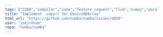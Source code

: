 ```yaml
---
tags: ["CUDA","compiler","cuda","feature_request","llvm","numpy","parallel","python"]
title: "Implement .copy() for DeviceNDArray"
html_url: "https://github.com/numba/numba/issues/4828"
user: "jakirkham"
repo: "numba/numba"
---
```


